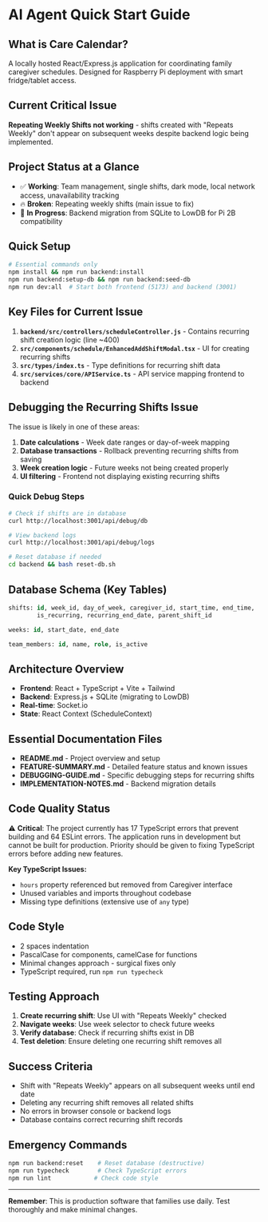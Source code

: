 # AI Agent Quick Start Guide

## What is Care Calendar?
A locally hosted React/Express.js application for coordinating family caregiver schedules. Designed for Raspberry Pi deployment with smart fridge/tablet access.

## Current Critical Issue
**Repeating Weekly Shifts not working** - shifts created with "Repeats Weekly" don't appear on subsequent weeks despite backend logic being implemented.

## Project Status at a Glance
- ✅ **Working**: Team management, single shifts, dark mode, local network access, unavailability tracking
- 🔥 **Broken**: Repeating weekly shifts (main issue to fix)
- 🔄 **In Progress**: Backend migration from SQLite to LowDB for Pi 2B compatibility

## Quick Setup
```bash
# Essential commands only
npm install && npm run backend:install
npm run backend:setup-db && npm run backend:seed-db
npm run dev:all  # Start both frontend (5173) and backend (3001)
```

## Key Files for Current Issue
1. **`backend/src/controllers/scheduleController.js`** - Contains recurring shift creation logic (line ~400)
2. **`src/components/schedule/EnhancedAddShiftModal.tsx`** - UI for creating recurring shifts
3. **`src/types/index.ts`** - Type definitions for recurring shift data
4. **`src/services/core/APIService.ts`** - API service mapping frontend to backend

## Debugging the Recurring Shifts Issue
The issue is likely in one of these areas:
1. **Date calculations** - Week date ranges or day-of-week mapping
2. **Database transactions** - Rollback preventing recurring shifts from saving
3. **Week creation logic** - Future weeks not being created properly
4. **UI filtering** - Frontend not displaying existing recurring shifts

### Quick Debug Steps
```bash
# Check if shifts are in database
curl http://localhost:3001/api/debug/db

# View backend logs
curl http://localhost:3001/api/debug/logs

# Reset database if needed
cd backend && bash reset-db.sh
```

## Database Schema (Key Tables)
```sql
shifts: id, week_id, day_of_week, caregiver_id, start_time, end_time, 
        is_recurring, recurring_end_date, parent_shift_id

weeks: id, start_date, end_date

team_members: id, name, role, is_active
```

## Architecture Overview
- **Frontend**: React + TypeScript + Vite + Tailwind
- **Backend**: Express.js + SQLite (migrating to LowDB)
- **Real-time**: Socket.io
- **State**: React Context (ScheduleContext)

## Essential Documentation Files
- **README.md** - Project overview and setup
- **FEATURE-SUMMARY.md** - Detailed feature status and known issues
- **DEBUGGING-GUIDE.md** - Specific debugging steps for recurring shifts
- **IMPLEMENTATION-NOTES.md** - Backend migration details

## Code Quality Status
⚠️ **Critical**: The project currently has 17 TypeScript errors that prevent building and 64 ESLint errors. The application runs in development but cannot be built for production. Priority should be given to fixing TypeScript errors before adding new features.

**Key TypeScript Issues:**
- `hours` property referenced but removed from Caregiver interface
- Unused variables and imports throughout codebase
- Missing type definitions (extensive use of `any` type)

## Code Style
- 2 spaces indentation
- PascalCase for components, camelCase for functions
- Minimal changes approach - surgical fixes only
- TypeScript required, run `npm run typecheck`

## Testing Approach
1. **Create recurring shift**: Use UI with "Repeats Weekly" checked
2. **Navigate weeks**: Use week selector to check future weeks
3. **Verify database**: Check if recurring shifts exist in DB
4. **Test deletion**: Ensure deleting one recurring shift removes all

## Success Criteria
- Shift with "Repeats Weekly" appears on all subsequent weeks until end date
- Deleting any recurring shift removes all related shifts
- No errors in browser console or backend logs
- Database contains correct recurring shift records

## Emergency Commands
```bash
npm run backend:reset    # Reset database (destructive)
npm run typecheck        # Check TypeScript errors
npm run lint            # Check code style
```

---
**Remember**: This is production software that families use daily. Test thoroughly and make minimal changes.